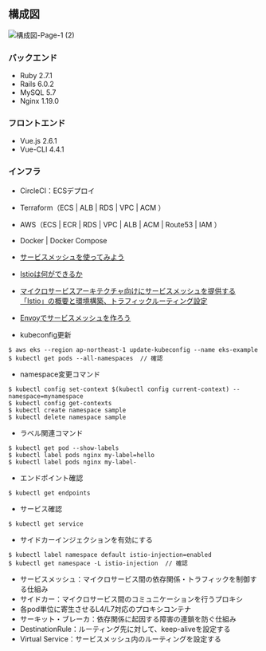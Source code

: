 
## 構成図

![構成図-Page-1 (2)](https://user-images.githubusercontent.com/57199117/96358171-15209200-113f-11eb-8291-931e2a0481db.png)

### バックエンド

 - Ruby 2.7.1
 - Rails 6.0.2
 - MySQL 5.7
 - Nginx 1.19.0

### フロントエンド

 - Vue.js 2.6.1
 - Vue-CLI 4.4.1

### インフラ
 - CircleCI：ECSデプロイ
 - Terraform（ECS | ALB | RDS | VPC | ACM ）
 - AWS（ECS | ECR  |  RDS |  VPC  |  ALB  |  ACM  |  Route53  | IAM ）
 - Docker | Docker Compose


 - [サービスメッシュを使ってみよう](https://thinkit.co.jp/article/17875)
 - [Istioは何ができるか](https://qiita.com/sheepland/items/4f6c4b880d0bc6a51f85)
 - [マイクロサービスアーキテクチャ向けにサービスメッシュを提供する「Istio」の概要と環境構築、トラフィックルーティング設定](https://knowledge.sakura.ad.jp/20489/)
 - [Envoyでサービスメッシュを作ろう](https://qiita.com/rerorero/items/0eea0e02955950dd85fc)

 - kubeconfig更新
 ```
 $ aws eks --region ap-northeast-1 update-kubeconfig --name eks-example
 $ kubectl get pods --all-namespaces  // 確認
 ```

 - namespace変更コマンド

 ```
 $ kubectl config set-context $(kubectl config current-context) --namespace=mynamespace
 $ kubectl config get-contexts
 $ kubectl create namespace sample
 $ kubectl delete namespace sample
 ```

 - ラベル関連コマンド

 ```
 $ kubectl get pod --show-labels
 $ kubectl label pods nginx my-label=hello
 $ kubectl label pods nginx my-label-
```

- エンドポイント確認

```
$ kubectl get endpoints
```

- サービス確認

```
$ kubectl get service
```

 - サイドカーインジェクションを有効にする

 ```
 $ kubectl label namespace default istio-injection=enabled
 $ kubectl get namespace -L istio-injection  // 確認
 ```

 - サービスメッシュ：マイクロサービス間の依存関係・トラフィックを制御する仕組み
 - サイドカー：マイクロサービス間のコミュニケーションを行うプロキシ
 - 各pod単位に寄生させるL4/L7対応のプロキシコンテナ
 - サーキット・ブレーカ：依存関係に起因する障害の連鎖を防ぐ仕組み
 - DestinationRule：ルーティング先に対して、keep-aliveを設定する
 - Virtual Service：サービスメッシュ内のルーティングを設定する
